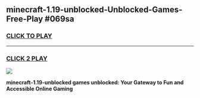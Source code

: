 
## minecraft-1.19-unblocked-Unblocked-Games-Free-Play #069sa
<h3>
<a href="https://us.freeplayer.one?title=minecraft-1.19-unblocked&ref=9M">CLICK TO PLAY</a></h3>
<hr>

<h3>
<a href="https://us.freeplayer.one?title=minecraft-1.19-unblocked&ref=9M">CLICK 2 PLAY</a>
  
</h3>

<a href="https://us.freeplayer.one?title=minecraft-1.19-unblocked&ref=9M"><img src="https://clearcache.store/games.png"></a>


**minecraft-1.19-unblocked games unblocked: Your Gateway to Fun and Accessible Online Gaming**
